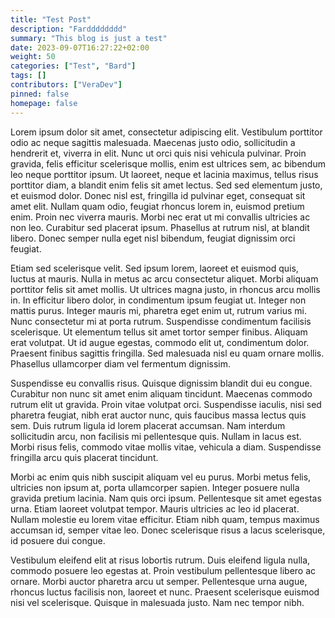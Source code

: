 ```yaml
---
title: "Test Post"
description: "Fardddddddd"
summary: "This blog is just a test"
date: 2023-09-07T16:27:22+02:00
weight: 50
categories: ["Test", "Bard"]
tags: []
contributors: ["VeraDev"]
pinned: false
homepage: false
---
```


Lorem ipsum dolor sit amet, consectetur adipiscing elit. Vestibulum porttitor odio ac neque sagittis malesuada. Maecenas justo odio, sollicitudin a hendrerit et, viverra in elit. Nunc ut orci quis nisi vehicula pulvinar. Proin gravida, felis efficitur scelerisque mollis, enim est ultrices sem, ac bibendum leo neque porttitor ipsum. Ut laoreet, neque et lacinia maximus, tellus risus porttitor diam, a blandit enim felis sit amet lectus. Sed sed elementum justo, et euismod dolor. Donec nisl est, fringilla id pulvinar eget, consequat sit amet elit. Nullam quam odio, feugiat rhoncus lorem in, euismod pretium enim. Proin nec viverra mauris. Morbi nec erat ut mi convallis ultricies ac non leo. Curabitur sed placerat ipsum. Phasellus at rutrum nisl, at blandit libero. Donec semper nulla eget nisl bibendum, feugiat dignissim orci feugiat.

Etiam sed scelerisque velit. Sed ipsum lorem, laoreet et euismod quis, luctus at mauris. Nulla in metus ac arcu consectetur aliquet. Morbi aliquam porttitor felis sit amet mollis. Ut ultrices magna justo, in rhoncus arcu mollis in. In efficitur libero dolor, in condimentum ipsum feugiat ut. Integer non mattis purus. Integer mauris mi, pharetra eget enim ut, rutrum varius mi. Nunc consectetur mi at porta rutrum. Suspendisse condimentum facilisis scelerisque. Ut elementum tellus sit amet tortor semper finibus. Aliquam erat volutpat. Ut id augue egestas, commodo elit ut, condimentum dolor. Praesent finibus sagittis fringilla. Sed malesuada nisl eu quam ornare mollis. Phasellus ullamcorper diam vel fermentum dignissim.

Suspendisse eu convallis risus. Quisque dignissim blandit dui eu congue. Curabitur non nunc sit amet enim aliquam tincidunt. Maecenas commodo rutrum elit ut gravida. Proin vitae volutpat orci. Suspendisse iaculis, nisi sed pharetra feugiat, nibh erat auctor nunc, quis faucibus massa lectus quis sem. Duis rutrum ligula id lorem placerat accumsan. Nam interdum sollicitudin arcu, non facilisis mi pellentesque quis. Nullam in lacus est. Morbi risus felis, commodo vitae mollis vitae, vehicula a diam. Suspendisse fringilla arcu quis placerat tincidunt.

Morbi ac enim quis nibh suscipit aliquam vel eu purus. Morbi metus felis, ultricies non ipsum at, porta ullamcorper sapien. Integer posuere nulla gravida pretium lacinia. Nam quis orci ipsum. Pellentesque sit amet egestas urna. Etiam laoreet volutpat tempor. Mauris ultricies ac leo id placerat. Nullam molestie eu lorem vitae efficitur. Etiam nibh quam, tempus maximus accumsan id, semper vitae leo. Donec scelerisque risus a lacus scelerisque, id posuere dui congue.

Vestibulum eleifend elit at risus lobortis rutrum. Duis eleifend ligula nulla, commodo posuere leo egestas at. Proin vestibulum pellentesque libero ac ornare. Morbi auctor pharetra arcu ut semper. Pellentesque urna augue, rhoncus luctus facilisis non, laoreet et nunc. Praesent scelerisque euismod nisi vel scelerisque. Quisque in malesuada justo. Nam nec tempor nibh.
